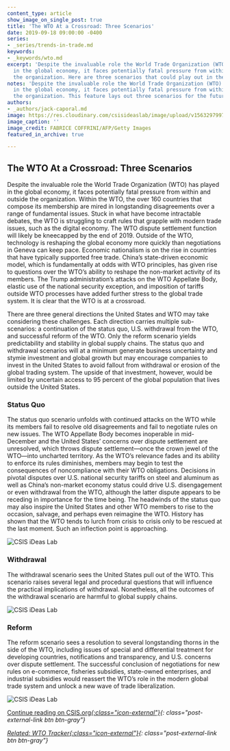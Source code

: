 ```yaml
---
content_type: article
show_image_on_single_post: true
title: 'The WTO At a Crossroad: Three Scenarios'
date: 2019-09-18 09:00:00 -0400
series:
- _series/trends-in-trade.md
keywords:
- _keywords/wto.md
excerpt: 'Despite the invaluable role the World Trade Organization (WTO) has played
  in the global economy, it faces potentially fatal pressure from within and outside
  the organization. Here are three scenarios that could play out in the coming years. '
notes: 'Despite the invaluable role the World Trade Organization (WTO) has played
  in the global economy, it faces potentially fatal pressure from within and outside
  the organization. This feature lays out three scenarios for the future of the WTO. '
authors:
- _authors/jack-caporal.md
image: https://res.cloudinary.com/csisideaslab/image/upload/v1563297997/trade-guys/181023_WTO_0-compressor.jpg
image_caption: ''
image_credit: FABRICE COFFRINI/AFP/Getty Images
featured_in_archive: true

---
```

## The WTO At a Crossroad: Three Scenarios

Despite the invaluable role the World Trade Organization (WTO) has played in the global economy, it faces potentially fatal pressure from within and outside the organization. Within the WTO, the over 160 countries that compose its membership are mired in longstanding disagreements over a range of fundamental issues. Stuck in what have become intractable debates, the WTO is struggling to craft rules that grapple with modern trade issues, such as the digital economy. The WTO dispute settlement function will likely be kneecapped by the end of 2019. Outside of the WTO, technology is reshaping the global economy more quickly than negotiations in Geneva can keep pace. Economic nationalism is on the rise in countries that have typically supported free trade. China’s state-driven economic model, which is fundamentally at odds with WTO principles, has given rise to questions over the WTO’s ability to reshape the non-market activity of its members. The Trump administration’s attacks on the WTO Appellate Body, elastic use of the national security exception, and imposition of tariffs outside WTO processes have added further stress to the global trade system. It is clear that the WTO is at a crossroad. 

There are three general directions the United States and WTO may take considering these challenges. Each direction carries multiple sub-scenarios: a continuation of the status quo, U.S. withdrawal from the WTO, and successful reform of the WTO.  Only the reform scenario yields predictability and stability in global supply chains. The status quo and withdrawal scenarios will at a minimum generate business uncertainty and stymie investment and global growth but may encourage companies to invest in the United States to avoid fallout from withdrawal or erosion of the global trading system. The upside of that investment, however, would be limited by uncertain access to 95 percent of the global population that lives outside the United States.

### Status Quo

The status quo scenario unfolds with continued attacks on the WTO while its members fail to resolve old disagreements and fail to negotiate rules on new issues. The WTO Appellate Body becomes inoperable in mid-December and the United States’ concerns over dispute settlement are unresolved, which throws dispute settlement—once the crown jewel of the WTO—into uncharted territory. As the WTO’s relevance fades and its ability to enforce its rules diminishes, members may begin to test the consequences of noncompliance with their WTO obligations. Decisions in pivotal disputes over U.S. national security tariffs on steel and aluminum as well as China’s non-market economy status could drive U.S. disengagement or even withdrawal from the WTO, although the latter dispute appears to be receding in importance for the time being. The headwinds of the status quo may also inspire the United States and other WTO members to rise to the occasion, salvage, and perhaps even reimagine the WTO. History has shown that the WTO tends to lurch from crisis to crisis only to be rescued at the last moment. Such an inflection point is approaching.

![CSIS iDeas Lab](https://res.cloudinary.com/csisideaslab/image/upload/v1563298002/trade-guys/status_quo.png "FlowChart 2 (click to enlarge)")

### Withdrawal

The withdrawal scenario sees the United States pull out of the WTO. This scenario raises several legal and procedural questions that will influence the practical implications of withdrawal. Nonetheless, all the outcomes of the withdrawal scenario are harmful to global supply chains.

![CSIS iDeas Lab](https://res.cloudinary.com/csisideaslab/image/upload/v1563298002/trade-guys/withdraw.png "FlowChart 3 (click to enlarge)")

### Reform

The reform scenario sees a resolution to several longstanding thorns in the side of the WTO, including issues of special and differential treatment for developing countries, notifications and transparency, and U.S. concerns over dispute settlement. The successful conclusion of negotiations for new rules on e-commerce, fisheries subsidies, state-owned enterprises, and industrial subsidies would reassert the WTO’s role in the modern global trade system and unlock a new wave of trade liberalization.

![CSIS iDeas Lab](https://res.cloudinary.com/csisideaslab/image/upload/v1563298002/trade-guys/embraces.png "FlowChart 3 (click to enlarge)")

[Continue reading on CSIS.org<i/>{:class="icon-external"}](https://www.csis.org%22){: class="post-external-link btn btn-gray"}

[Related: WTO Tracker<i/>{:class="icon-external"}](/trade-explained/wto-tracker/){: class="post-external-link btn btn-gray"}